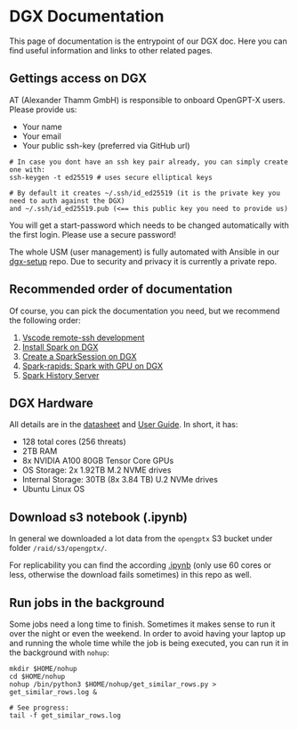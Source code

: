 # DGX Documentation

This page of documentation is the entrypoint of our DGX doc. Here you can find useful information and links to other related pages.

## Gettings access on DGX

AT (Alexander Thamm GmbH) is responsible to onboard OpenGPT-X users. Please provide us:
- Your name
- Your email
- Your public ssh-key (preferred via GitHub url)
```
# In case you dont have an ssh key pair already, you can simply create one with:
ssh-keygen -t ed25519 # uses secure elliptical keys

# By default it creates ~/.ssh/id_ed25519 (it is the private key you need to auth against the DGX) 
and ~/.ssh/id_ed25519.pub (<== this public key you need to provide us)
```

You will get a start-password which needs to be changed automatically with the first login. Please use a secure password!

The whole USM (user management) is fully automated with Ansible in our [dgx-setup](https://github.com/KubeSoup/dgx-setup) repo. Due to security and privacy it is currently a private repo.

## Recommended order of documentation

Of course, you can pick the documentation you need, but we recommend the following order:
1. [Vscode remote-ssh development](https://github.com/KubeSoup/docs/blob/main/DGX/dgx-vscode-remote-ssh.md)
2. [Install Spark on DGX](https://github.com/KubeSoup/docs/blob/main/DGX/dgx-install-spark.md)
3. [Create a SparkSession on DGX](https://github.com/KubeSoup/docs/blob/main/DGX/dgx-create-sparksession.md)
4. [Spark-rapids: Spark with GPU on DGX](https://github.com/KubeSoup/docs/blob/main/DGX/dgx-spark-rapids-gpu.md)
5. [Spark History Server](https://github.com/KubeSoup/docs/blob/main/DGX/dgx-spark-history-server.md)


## DGX Hardware

All details are in the [datasheet](https://images.nvidia.com/aem-dam/Solutions/Data-Center/nvidia-dgx-a100-datasheet.pdf) and [User Guide](https://docs.nvidia.com/dgx/pdf/dgxa100-user-guide.pdf).
In short, it has:
- 128 total cores (256 threats)
- 2TB RAM
- 8x NVIDIA A100 80GB Tensor Core GPUs
- OS Storage: 2x 1.92TB M.2 NVME drives
- Internal Storage: 30TB (8x 3.84 TB) U.2
NVMe drives
- Ubuntu Linux OS


## Download s3 notebook (.ipynb)

In general we downloaded a lot data from the `opengptx` S3 bucket under folder `/raid/s3/opengptx/`.

For replicability you can find the according [.ipynb](https://github.com/KubeSoup/docs/blob/main/DGX/dgx-download-s3.ipynb) (only use 60 cores or less, otherwise the download fails sometimes) in this repo as well.

## Run jobs in the background

Some jobs need a long time to finish. Sometimes it makes sense to run it over the night or even the weekend. In order to avoid having your laptop up and running the whole time while the job is being executed, you can run it in the background with `nohup`:
```
mkdir $HOME/nohup
cd $HOME/nohup
nohup /bin/python3 $HOME/nohup/get_similar_rows.py > get_similar_rows.log &

# See progress:
tail -f get_similar_rows.log
```


